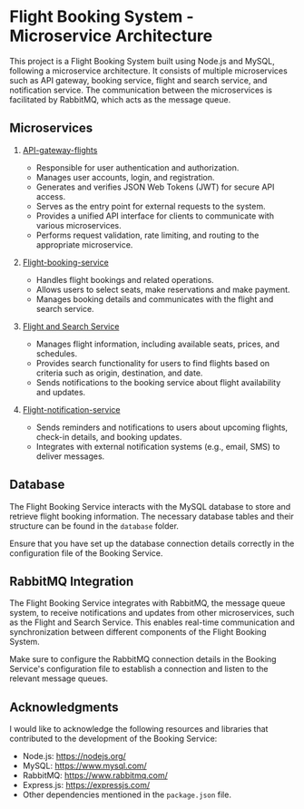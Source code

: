 # Flight Booking System - Microservice Architecture

This project is a Flight Booking System built using Node.js and MySQL, following a microservice architecture. It consists of multiple microservices such as API gateway, booking service, flight and search service, and notification service. The communication between the microservices is facilitated by RabbitMQ, which acts as the message queue.


## Microservices


1. [API-gateway-flights](https://github.com/hossain-asif/API-gateway-flights)

   - Responsible for user authentication and authorization.
   - Manages user accounts, login, and registration.
   - Generates and verifies JSON Web Tokens (JWT) for secure API access.
   - Serves as the entry point for external requests to the system.
   - Provides a unified API interface for clients to communicate with various microservices.
   - Performs request validation, rate limiting, and routing to the appropriate microservice.

2. [Flight-booking-service](https://github.com/hossain-asif/Flight-booking-service)

   - Handles flight bookings and related operations.
   - Allows users to select seats, make reservations and make payment.
   - Manages booking details and communicates with the flight and search service.

3. [Flight and Search Service](https://github.com/hossain-asif/Flights-service)

   - Manages flight information, including available seats, prices, and schedules.
   - Provides search functionality for users to find flights based on criteria such as origin, destination, and date.
   - Sends notifications to the booking service about flight availability and updates.

4. [Flight-notification-service](https://github.com/hossain-asif/Flight-notification-service)

   - Sends reminders and notifications to users about upcoming flights, check-in details, and booking updates.
   - Integrates with external notification systems (e.g., email, SMS) to deliver messages.


## Database

The Flight Booking Service interacts with the MySQL database to store and retrieve flight booking information. The necessary database tables and their structure can be found in the `database` folder.

Ensure that you have set up the database connection details correctly in the configuration file of the Booking Service.

## RabbitMQ Integration

The Flight Booking Service integrates with RabbitMQ, the message queue system, to receive notifications and updates from other microservices, such as the Flight and Search Service. This enables real-time communication and synchronization between different components of the Flight Booking System.

Make sure to configure the RabbitMQ connection details in the Booking Service's configuration file to establish a connection and listen to the relevant message queues.




## Acknowledgments

I would like to acknowledge the following resources and libraries that contributed to the development of the Booking Service:

- Node.js: https://nodejs.org/
- MySQL: https://www.mysql.com/
- RabbitMQ: https://www.rabbitmq.com/
- Express.js: https://expressjs.com/
- Other dependencies mentioned in the `package.json` file.